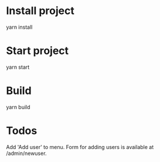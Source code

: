 # Install project
yarn install

# Start project 
yarn start

# Build
yarn build

# Todos
Add 'Add user' to menu. Form for adding users is available at /admin/newuser.